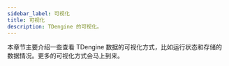 ```yaml
---
sidebar_label: 可视化
title: 可视化
description: TDengine 的可视化。
---
```


本章节主要介绍一些查看 TDengine 数据的可视化方式，比如运行状态和存储的数据情况。更多的可视化方式会马上到来。
